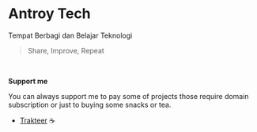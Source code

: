 # Antroy Tech

Tempat Berbagi dan Belajar Teknologi

> Share, Improve, Repeat

<br>

**Support me**

You can always support me to pay some of projects those require domain subscription or just to buying some snacks or tea.

- [Trakteer](https://trakteer.id/antheiz/tip?utm_source=github-mazipan) ☕️

